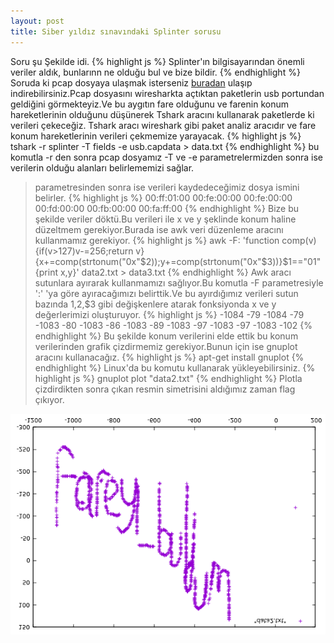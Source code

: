```yaml
---
layout: post
title: Siber yıldız sınavındaki Splinter sorusu
---
```


Soru şu Şekilde idi.
{% highlight js %}
Splinter'ın bilgisayarından önemli veriler aldık, bunlarınn ne olduğu bul ve bize bildir.
{% endhighlight %}
Soruda ki pcap dosyaya ulaşmak isterseniz <a href="https://drive.google.com/file/d/0B5oAKQrb3-OhcmRqZTBER0JLZGM/view">buradan</a>
ulaşıp indirebilirsiniz.Pcap dosyasını wiresharkta açtıktan paketlerin usb portundan geldiğini görmekteyiz.Ve bu aygıtın 
fare olduğunu ve farenin konum hareketlerinin olduğunu düşünerek Tshark aracını kullanarak paketlerde ki verileri çekeceğiz.
Tshark aracı wireshark gibi paket analiz aracıdır ve fare konum hareketlerinin verileri çekmemize yarayacak.
{% highlight js %}
tshark -r splinter -T fields -e usb.capdata > data.txt
{% endhighlight %}
bu komutla -r den sonra pcap dosyamız -T ve -e parametrelermizden  sonra ise verilerin olduğu alanları belirlememizi sağlar.
> parametresinden sonra ise verileri kaydedeceğimiz dosya ismini belirler.
{% highlight js %}
00:ff:01:00
00:fe:00:00
00:fe:00:00
00:fd:00:00
00:fb:00:00
00:fa:ff:00
{% endhighlight %}
Bize bu şekilde veriler döktü.Bu verileri ile x ve y şeklinde konum haline düzeltmem gerekiyor.Burada ise awk veri düzenleme
aracını kullanmamız gerekiyor.
{% highlight js %}
awk -F: 'function comp(v){if(v>127)v-=256;return v}{x+=comp(strtonum("0x"$2));y+=comp(strtonum("0x"$3))}$1=="01"{print x,y}' data2.txt > data3.txt
{% endhighlight %}
Awk aracı sutunlara ayırarak kullanmamızı sağlıyor.Bu komutla -F parametresiyle ':' 'ya göre ayıracağımızı belirttik.Ve
bu ayırdığımız verileri sutun bazında $1,$2,$3 gibi değişkenlere atarak fonksiyonda x ve y değerlerimizi oluşturuyor.
{% highlight js %}
-1084 -79
-1084 -79
-1083 -80
-1083 -86
-1083 -89
-1083 -97
-1083 -97
-1083 -102
{% endhighlight %}
Bu şekilde konum verilerini elde ettik bu konum verilerinden grafik çizdirmemiz gerekiyor.Bunun için ise gnuplot aracını
kullanacağız.
{% highlight js %}
apt-get install gnuplot
{% endhighlight %}
Linux'da bu komutu kullanarak yükleyebilirsiniz.
{% highlight js %}
gnuplot
plot "data2.txt"
{% endhighlight %}
Plotla çizdirdikten sonra çıkan resmin simetrisini aldığımız zaman flag çıkıyor.
<img src="/images/buldum.png"/>
